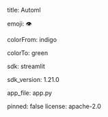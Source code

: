 title: Automl

emoji: 👁

colorFrom: indigo

colorTo: green

sdk: streamlit

sdk_version: 1.21.0

app_file: app.py

pinned: false license: apache-2.0
